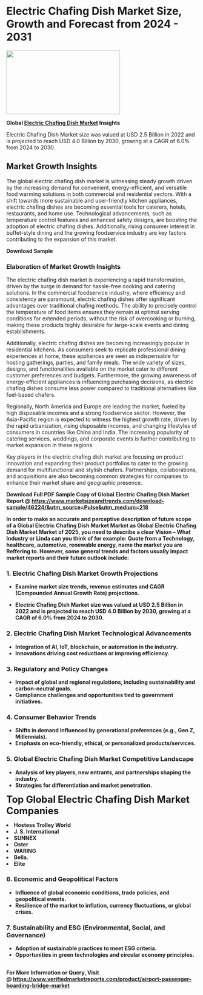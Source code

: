 <H1>Electric Chafing Dish Market Size, Growth and Forecast from 2024 - 2031</H1><img class="aligncenter size-medium wp-image-584254" src="https://thirdeyenews.in/wp-content/uploads/2024/09/Global-Market-Research-300x168.jpeg" alt="" width="300" height="168" /><p><strong>Global&nbsp;<a href="https://www.marketsizeandtrends.com/download-sample/46224/&amp;utm_source=Pulse&amp;utm_medium=218">Electric Chafing Dish Market</a> Insights</strong></p><p>Electric Chafing Dish Market size was valued at USD 2.5 Billion in 2022 and is projected to reach USD 4.0 Billion by 2030, growing at a CAGR of 6.0% from 2024 to 2030.</p><p><h2>Market Growth Insights</h2> <p>The global electric chafing dish market is witnessing steady growth driven by the increasing demand for convenient, energy-efficient, and versatile food warming solutions in both commercial and residential sectors. With a shift towards more sustainable and user-friendly kitchen appliances, electric chafing dishes are becoming essential tools for caterers, hotels, restaurants, and home use. Technological advancements, such as temperature control features and enhanced safety designs, are boosting the adoption of electric chafing dishes. Additionally, rising consumer interest in buffet-style dining and the growing foodservice industry are key factors contributing to the expansion of this market.</p> <p><strong>Download Sample</strong></p> <h3>Elaboration of Market Growth Insights</h3> <p>The electric chafing dish market is experiencing a rapid transformation, driven by the surge in demand for hassle-free cooking and catering solutions. In the commercial foodservice industry, where efficiency and consistency are paramount, electric chafing dishes offer significant advantages over traditional chafing methods. The ability to precisely control the temperature of food items ensures they remain at optimal serving conditions for extended periods, without the risk of overcooking or burning, making these products highly desirable for large-scale events and dining establishments.</p> <p>Additionally, electric chafing dishes are becoming increasingly popular in residential kitchens. As consumers seek to replicate professional dining experiences at home, these appliances are seen as indispensable for hosting gatherings, parties, and family meals. The wide variety of sizes, designs, and functionalities available on the market cater to different customer preferences and budgets. Furthermore, the growing awareness of energy-efficient appliances is influencing purchasing decisions, as electric chafing dishes consume less power compared to traditional alternatives like fuel-based chafers.</p> <p>Regionally, North America and Europe are leading the market, fueled by high disposable incomes and a strong foodservice sector. However, the Asia-Pacific region is expected to witness the highest growth rate, driven by the rapid urbanization, rising disposable incomes, and changing lifestyles of consumers in countries like China and India. The increasing popularity of catering services, weddings, and corporate events is further contributing to market expansion in these regions.</p> <p>Key players in the electric chafing dish market are focusing on product innovation and expanding their product portfolios to cater to the growing demand for multifunctional and stylish chafers. Partnerships, collaborations, and acquisitions are also becoming common strategies for companies to enhance their market share and geographic presence.</p> <p><strong></p><p><span class=""><strong>Download Full PDF Sample Copy of Global Electric Chafing Dish Market Report</strong> @ <a href="https://www.marketsizeandtrends.com/download-sample/46224/&amp;utm_source=Pulse&amp;utm_medium=218" target="_blank">https://www.marketsizeandtrends.com/download-sample/46224/&amp;utm_source=Pulse&amp;utm_medium=218</a></span></p><p>In order to make an accurate and perceptive description of future scope of a Global&nbsp;Electric Chafing Dish Market Market as Global&nbsp;Electric Chafing Dish Market Market of 2025, you need to describe a clear Vision &ndash; What Industry or Linda can you think of for example: Quote from a Technology, healthcare, automotive, renewable energy, name the market you are Reffering to. However, some general trends and factors usually impact market reports and their future outlook include:</p><h3>1.&nbsp;<strong>Electric Chafing Dish Market Growth Projections</strong></h3><ul><li>Examine market size trends, revenue estimates and CAGR (Compounded Annual Growth Rate) projections.</li><li><p>Electric Chafing Dish Market size was valued at USD 2.5 Billion in 2022 and is projected to reach USD 4.0 Billion by 2030, growing at a CAGR of 6.0% from 2024 to 2030.</p></li></ul><h3>2.&nbsp;<strong>Electric Chafing Dish Market Technological Advancements</strong></h3><ul><li>Integration of AI, IoT, blockchain, or automation in the industry.</li><li>Innovations driving cost reductions or improving efficiency.</li></ul><h3>3.&nbsp;<strong>Regulatory and Policy Changes</strong></h3><ul><li>Impact of global and regional regulations, including sustainability and carbon-neutral goals.</li><li>Compliance challenges and opportunities tied to government initiatives.</li></ul><h3>4.&nbsp;<strong>Consumer Behavior Trends</strong></h3><ul><li>Shifts in demand influenced by generational preferences (e.g., Gen Z, Millennials).</li><li>Emphasis on eco-friendly, ethical, or personalized products/services.</li></ul><h3>5.&nbsp;<strong>Global Electric Chafing Dish Market Competitive Landscape</strong></h3><ul><li>Analysis of key players, new entrants, and partnerships shaping the industry.</li><li>Strategies for differentiation and market penetration.</li></ul><p data-pm-slice="1 1 []"><span style="color: inherit; font-family: inherit; font-size: 25px;">Top Global Electric Chafing Dish Market Companies</span></p><div class="" data-test-id=""><p><li>Hostess Trolley World</li><li> J. S. International</li><li> SUNNEX</li><li> Oster</li><li> WARING</li><li> Bella.</li><li> Elite</li></p></div><h3>6.&nbsp;<strong>Economic and Geopolitical Factors</strong></h3><ul><li>Influence of global economic conditions, trade policies, and geopolitical events.</li><li>Resilience of the market to inflation, currency fluctuations, or global crises.</li></ul><h3>7.&nbsp;<strong>Sustainability and ESG (Environmental, Social, and Governance)</strong></h3><ul><li>Adoption of sustainable practices to meet ESG criteria.</li><li>Opportunities in green technologies and circular economy principles.</li></ul><h2><strong style="font-size: 14px;">For More Information or Query, Visit @&nbsp;</strong><a style="background-color: #ffffff; font-size: 14px;" href="https://www.marketsizeandtrends.com/report/electric-chafing-dish-market/" target="_blank">https://www.verifiedmarketreports.com/product/airport-passenger-boarding-bridge-market</a></h2>
